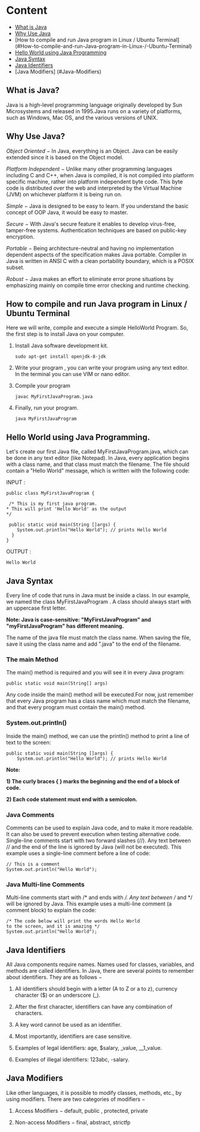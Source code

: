 # Content

* [What is Java](#What-is-Java)
* [Why Use Java](#Why-Use-Java)
* [How to compile and run Java program in Linux / Ubuntu Terminal] (#How-to-compile-and-run-Java-program-in-Linux-/-Ubuntu-Terminal)
* [Hello World using Java Programming](#Hello-World-using-Java-Programming)
* [Java Syntax](#Java-Syntax)
* [Java Identifiers](#Java-Identifiers)
* [Java Modifiers] (#Java-Modifiers)


## What is Java?
Java is a high-level programming language originally developed by Sun Microsystems and released in 1995.Java runs on a variety of platforms, such as Windows, Mac OS, and the various versions of UNIX. 


## Why Use Java?

*Object Oriented* − In Java, everything is an Object. Java can be easily extended since it is based on the Object model.

*Platform Independent* − Unlike many other programming languages including C and C++, when Java is compiled, it is not compiled into platform specific machine, rather into platform independent byte code. This byte code is distributed over the web and interpreted by the Virtual Machine (JVM) on whichever platform it is being run on.

*Simple* − Java is designed to be easy to learn. If you understand the basic concept of OOP Java, it would be easy to master.

*Secure* − With Java's secure feature it enables to develop virus-free, tamper-free systems. Authentication techniques are based on public-key encryption.

*Portable* − Being architecture-neutral and having no implementation dependent aspects of the specification makes Java portable. Compiler in Java is written in ANSI C with a clean portability boundary, which is a POSIX subset.

*Robust* − Java makes an effort to eliminate error prone situations by emphasizing mainly on compile time error checking and runtime checking.

## How to compile and run Java program in Linux / Ubuntu Terminal 
Here we will write, compile and execute a simple HelloWorld Program.
So, the first step is to install Java on your computer.

1. Install Java software development kit.

       sudo apt-get install openjdk-8-jdk
       
2. Write your program , you can write your program using any text editor. In the terminal you can use VIM or nano editor.

3. Compile your program 
    
       javac MyFirstJavaProgram.java
       
4. Finally, run your program.

       java MyFirstJavaProgram
     

## Hello World using Java Programming.

Let's create our first Java file, called MyFirstJavaProgram.java, which can be done in any text editor (like Notepad).
In Java, every application begins with a class name, and that class must match the filename.
The file should contain a "Hello World" message, which is written with the following code:

INPUT :

    public class MyFirstJavaProgram {

     /* This is my first java program.
    * This will print 'Hello World' as the output
    */

     public static void main(String []args) {
        System.out.println("Hello World"); // prints Hello World
      }
    }


OUTPUT :
 
    Hello World
  
  
## Java Syntax  
Every line of code that runs in Java must be inside a class. In our example, we named the class MyFirstJavaProgram . A class should always start with an uppercase first letter.

**Note: Java is case-sensitive: "MyFirstJavaProgram" and "myFirstJavaProgram" has different meaning.**

The name of the java file must match the class name. When saving the file, save it using the class name and add ".java" to the end of the filename. 

### The main Method
The main() method is required and you will see it in every Java program:

    public static void main(String[] args)
    
Any code inside the main() method will be executed.For now, just remember that every Java program has a class name which must match the filename, and that every program must contain the main() method.

### System.out.println()
Inside the main() method, we can use the println() method to print a line of text to the screen:

    public static void main(String []args) {
        System.out.println("Hello World"); // prints Hello World



**Note:**

**1) The curly braces { } marks the beginning and the end of a block of code.**

**2) Each code statement must end with a semicolon.**

### Java Comments
Comments can be used to explain Java code, and to make it more readable. It can also be used to prevent execution when testing alternative code.
Single-line comments start with two forward slashes (//).
Any text between // and the end of the line is ignored by Java (will not be executed).
This example uses a single-line comment before a line of code:

    // This is a comment
    System.out.println("Hello World");
    
 ### Java Multi-line Comments
Multi-line comments start with /* and ends with */.
Any text between /* and */ will be ignored by Java.
This example uses a multi-line comment (a comment block) to explain the code:

    /* The code below will print the words Hello World
    to the screen, and it is amazing */
    System.out.println("Hello World");
 
 ## Java Identifiers
 
 All Java components require names. Names used for classes, variables, and methods are called identifiers.
 In Java, there are several points to remember about identifiers. They are as follows −
1) All identifiers should begin with a letter (A to Z or a to z), currency character ($) or an underscore (_).

2) After the first character, identifiers can have any combination of characters.

3) A key word cannot be used as an identifier.

4) Most importantly, identifiers are case sensitive.

5) Examples of legal identifiers: age, $salary, _value, __1_value.

6) Examples of illegal identifiers: 123abc, -salary.
 
 ## Java Modifiers
 
Like other languages, it is possible to modify classes, methods, etc., by using modifiers. There are two categories of modifiers −

1) Access Modifiers − default, public , protected, private

2) Non-access Modifiers − final, abstract, strictfp

 
    

 





 


